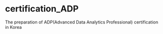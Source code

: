 # certification_ADP
The preparation of ADP(Advanced Data Analytics Professional) certification in Korea
